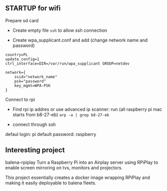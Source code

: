 STARTUP for wifi
-------

Prepare sd card

- Create empty file `ssh` to allow ssh connection

- Create wpa_supplicant.conf and add (change network name and password)
```
country=PL
update_config=1
ctrl_interface=DIR=/var/run/wpa_supplicant GROUP=netdev
 
network={ 
    ssid="network_name" 
    psk="password" 
    key_mgmt=WPA-PSK 
}
```


Connect to rpi 

- Find rpi ip addres or use advanced ip scanner:
 run (all raspberry pi mac starts from b8-27-eb) 
`arp -a | grep b8-27-eb`



- connect through ssh

defaul login: pi
default password: raspberry


Interesting project
-------------------

balena-rpiplay
Turn a Raspberry Pi into an Airplay server using RPiPlay to enable screen mirroring on tvs, monitors and projectors.

This project essentially creates a docker image wrapping RPiPlay and making it easily deployable to balena fleets.
